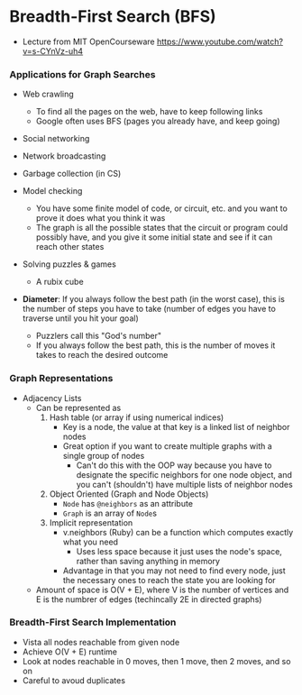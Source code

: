 # Breadth-First Search (BFS)
* Lecture from MIT OpenCourseware https://www.youtube.com/watch?v=s-CYnVz-uh4

### Applications for Graph Searches
* Web crawling
    * To find all the pages on the web, have to keep following links
    * Google often uses BFS (pages you already have, and keep going)
* Social networking
* Network broadcasting
* Garbage collection (in CS)
* Model checking
    * You have some finite model of code, or circuit, etc. and you want to prove it does what you think it was
    * The graph is all the possible states that the circuit or program could possibly have, and you give it some initial state and see if it can reach other states
* Solving puzzles & games
    * A rubix cube

* **Diameter**: If you always follow the best path (in the worst case), this is the number of steps you have to take (number of edges you have to traverse until you hit your goal)
    * Puzzlers call this "God's number"
    * If you always follow the best path, this is the number of moves it takes to reach the desired outcome

### Graph Representations
* Adjacency Lists
    * Can be represented as
        1) Hash table (or array if using numerical indices)
            * Key is a node, the value at that key is a linked list of neighbor nodes
            * Great option if you want to create multiple graphs with a single group of nodes
                * Can't do this with the OOP way because you have to designate the specific neighbors for one node object, and you can't (shouldn't) have multiple lists of neighbor nodes
        2) Object Oriented (Graph and Node Objects)
            * `Node` has `@neighbors` as an attribute
            * `Graph` is an array of `Node`s
        3) Implicit representation
            * v.neighbors (Ruby) can be a function which computes exactly what you need
                * Uses less space because it just uses the node's space, rather than saving anything in memory
            * Advantage in that you may not need to find every node, just the necessary ones to reach the state you are looking for
    * Amount of space is O(V + E), where V is the number of vertices and E is the numbrer of edges (techincally 2E in directed graphs)

### Breadth-First Search Implementation
* Vista all nodes reachable from given node
* Achieve O(V + E) runtime
* Look at nodes reachable in 0 moves, then 1 move, then 2 moves, and so on
* Careful to avoud duplicates